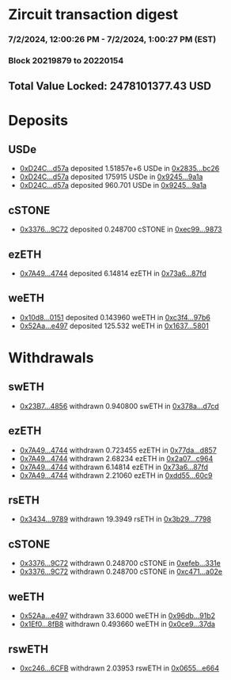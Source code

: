 # Zircuit transaction digest
### 7/2/2024, 12:00:26 PM - 7/2/2024, 1:00:27 PM (EST)
### Block 20219879 to 20220154

## Total Value Locked: 2478101377.43 USD

# Deposits
## USDe
- [0xD24C...d57a](https://etherscan.io/address/0xD24Cfe2d0fa81369ca6291c28ac5426e16B6d57a) deposited 1.51857e+6 USDe in [0x2835...bc26](https://etherscan.io/tx/0xD24Cfe2d0fa81369ca6291c28ac5426e16B6d57a)
- [0xD24C...d57a](https://etherscan.io/address/0xD24Cfe2d0fa81369ca6291c28ac5426e16B6d57a) deposited 175915 USDe in [0x9245...9a1a](https://etherscan.io/tx/0xD24Cfe2d0fa81369ca6291c28ac5426e16B6d57a)
- [0xD24C...d57a](https://etherscan.io/address/0xD24Cfe2d0fa81369ca6291c28ac5426e16B6d57a) deposited 960.701 USDe in [0x9245...9a1a](https://etherscan.io/tx/0xD24Cfe2d0fa81369ca6291c28ac5426e16B6d57a)
## cSTONE
- [0x3376...9C72](https://etherscan.io/address/0x3376050A6A8888356963f4B3b87d500749299C72) deposited 0.248700 cSTONE in [0xec99...9873](https://etherscan.io/tx/0x3376050A6A8888356963f4B3b87d500749299C72)
## ezETH
- [0x7A49...4744](https://etherscan.io/address/0x7A493Be5c2ce014cD049Bf178a1ac0Db1B434744) deposited 6.14814 ezETH in [0x73a6...87fd](https://etherscan.io/tx/0x7A493Be5c2ce014cD049Bf178a1ac0Db1B434744)
## weETH
- [0x10d8...0151](https://etherscan.io/address/0x10d8209F0b4a27910fcC8530AFC47Be5F3980151) deposited 0.143960 weETH in [0xc3f4...97b6](https://etherscan.io/tx/0x10d8209F0b4a27910fcC8530AFC47Be5F3980151)
- [0x52Aa...e497](https://etherscan.io/address/0x52Aa899454998Be5b000Ad077a46Bbe360F4e497) deposited 125.532 weETH in [0x1637...5801](https://etherscan.io/tx/0x52Aa899454998Be5b000Ad077a46Bbe360F4e497)
# Withdrawals
## swETH
- [0x23B7...4856](https://etherscan.io/address/0x23B7B697fcF65df2f2F685691Dcbe31ffE5F4856) withdrawn 0.940800 swETH in [0x378a...d7cd](https://etherscan.io/tx/0x23B7B697fcF65df2f2F685691Dcbe31ffE5F4856)
## ezETH
- [0x7A49...4744](https://etherscan.io/address/0x7A493Be5c2ce014cD049Bf178a1ac0Db1B434744) withdrawn 0.723455 ezETH in [0x77da...d857](https://etherscan.io/tx/0x7A493Be5c2ce014cD049Bf178a1ac0Db1B434744)
- [0x7A49...4744](https://etherscan.io/address/0x7A493Be5c2ce014cD049Bf178a1ac0Db1B434744) withdrawn 2.68234 ezETH in [0x2a07...c964](https://etherscan.io/tx/0x7A493Be5c2ce014cD049Bf178a1ac0Db1B434744)
- [0x7A49...4744](https://etherscan.io/address/0x7A493Be5c2ce014cD049Bf178a1ac0Db1B434744) withdrawn 6.14814 ezETH in [0x73a6...87fd](https://etherscan.io/tx/0x7A493Be5c2ce014cD049Bf178a1ac0Db1B434744)
- [0x7A49...4744](https://etherscan.io/address/0x7A493Be5c2ce014cD049Bf178a1ac0Db1B434744) withdrawn 2.21060 ezETH in [0xdd55...60c9](https://etherscan.io/tx/0x7A493Be5c2ce014cD049Bf178a1ac0Db1B434744)
## rsETH
- [0x3434...9789](https://etherscan.io/address/0x34349c5569e7B846c3558961552D2202760A9789) withdrawn 19.3949 rsETH in [0x3b29...7798](https://etherscan.io/tx/0x34349c5569e7B846c3558961552D2202760A9789)
## cSTONE
- [0x3376...9C72](https://etherscan.io/address/0x3376050A6A8888356963f4B3b87d500749299C72) withdrawn 0.248700 cSTONE in [0xefeb...331e](https://etherscan.io/tx/0x3376050A6A8888356963f4B3b87d500749299C72)
- [0x3376...9C72](https://etherscan.io/address/0x3376050A6A8888356963f4B3b87d500749299C72) withdrawn 0.248700 cSTONE in [0xc471...a02e](https://etherscan.io/tx/0x3376050A6A8888356963f4B3b87d500749299C72)
## weETH
- [0x52Aa...e497](https://etherscan.io/address/0x52Aa899454998Be5b000Ad077a46Bbe360F4e497) withdrawn 33.6000 weETH in [0x96db...91b2](https://etherscan.io/tx/0x52Aa899454998Be5b000Ad077a46Bbe360F4e497)
- [0x1Ef0...8fB8](https://etherscan.io/address/0x1Ef0e27418E947261227E1662Ea2848311B38fB8) withdrawn 0.493660 weETH in [0x0ce9...37da](https://etherscan.io/tx/0x1Ef0e27418E947261227E1662Ea2848311B38fB8)
## rswETH
- [0xc246...6CFB](https://etherscan.io/address/0xc24676cF939cf6BBC3AAc39aF660176888d46CFB) withdrawn 2.03953 rswETH in [0x0655...e664](https://etherscan.io/tx/0xc24676cF939cf6BBC3AAc39aF660176888d46CFB)
